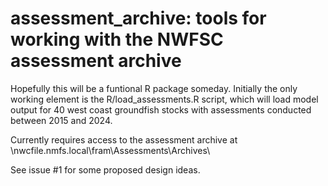 # assessment_archive: tools for working with the NWFSC assessment archive

Hopefully this will be a funtional R package someday. Initially the only working
element is the R/load_assessments.R script, which will load model output
for 40 west coast groundfish stocks with assessments conducted between 2015 
and 2024.

Currently requires access to the assessment archive at
\\nwcfile.nmfs.local\fram\Assessments\Archives\

See issue #1 for some proposed design ideas.

